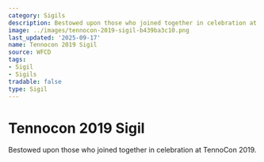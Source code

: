 ```yaml
---
category: Sigils
description: Bestowed upon those who joined together in celebration at TennoCon 2019.
image: ../images/tennocon-2019-sigil-b439ba3c10.png
last_updated: '2025-09-17'
name: Tennocon 2019 Sigil
source: WFCD
tags:
- Sigil
- Sigils
tradable: false
type: Sigil
---
```


# Tennocon 2019 Sigil

Bestowed upon those who joined together in celebration at TennoCon 2019.

